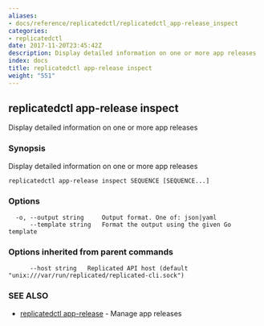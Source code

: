 ```yaml
---
aliases:
- docs/reference/replicatedctl/replicatedctl_app-release_inspect
categories:
- replicatedctl
date: 2017-11-20T23:45:42Z
description: Display detailed information on one or more app releases
index: docs
title: replicatedctl app-release inspect
weight: "551"
---
```


## replicatedctl app-release inspect

Display detailed information on one or more app releases

### Synopsis


Display detailed information on one or more app releases

```
replicatedctl app-release inspect SEQUENCE [SEQUENCE...]
```

### Options

```
  -o, --output string     Output format. One of: json|yaml
      --template string   Format the output using the given Go template
```

### Options inherited from parent commands

```
      --host string   Replicated API host (default "unix:///var/run/replicated/replicated-cli.sock")
```

### SEE ALSO
* [replicatedctl app-release](/api/replicatedctl/replicatedctl_app-release/)	 - Manage app releases


